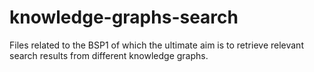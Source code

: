 # knowledge-graphs-search
Files related to the BSP1 of which the ultimate aim is to retrieve relevant search results from different knowledge graphs.
